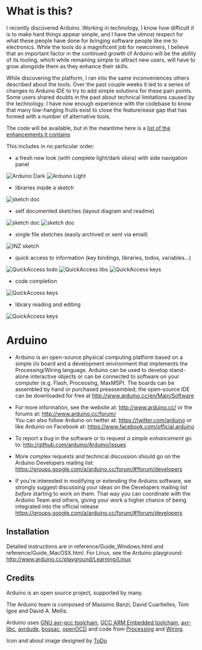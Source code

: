 What is this?
==============

I recently discovered Arduino. Working in technology, I know how difficult it is to make hard things appear simple, and I have the utmost respect for what these people have done for bringing software people like me to electronics. While the tools do a magnificent job for newcomers, I believe that an important factor in the continued growth of Arduino will be the ability of its tooling, which while remaining simple to attract new users, will have to grow alongside them as they enhance their skills.

While discovering the platform, I ran into the same inconveniences others described about the tools. Over the past couple weeks it led to a series of changes to Arduino IDE to try to add simple solutions for these pain points. Some users shared doubts in the past about technical limitations caused by the technology. I have now enough experience with the codebase to know that many low-hanging fruits exist to close the feature/ease gap that has formed with a number of alternative tools.

The code will be available, but in the meantime here is a [list of the enhancements it contains](https://github.com/lmihalkovic/Arduino/issues/1)

This includes in no particular order:

* a fresh new look (with complete light/dark skins) with side navigation panel

![Arduino Dark](images/arduino-dark.png)
![Arduino Light](images/arduino-light.png)

* libraries inside a sketch 

![sketch doc](images/arduino-nav.png)

* self documented sketches (layout diagram and readme)

![sketch doc](images/arduino-doc1.png)
![sketch doc](images/arduino-doc2.png)

* single file sketches (easily archived or sent via email)

![INZ sketch](images/arduino-inz.png)

* quick access to information (key bindings, libraries, todos, variables...)

![QuickAccess todo](images/qa-todo.png)
![QuickAccess libs](images/qa-libs.png)
![QuickAccess keys](images/qa-keys.png)

* code completion

![QuickAccess keys](images/arduino-compl.png)

* library reading and editing

![QuickAccess keys](images/arduino-libs.png)



Arduino
========

* Arduino is an open-source physical computing platform based on a simple i/o
board and a development environment that implements the Processing/Wiring
language. Arduino can be used to develop stand-alone interactive objects or
can be connected to software on your computer (e.g. Flash, Processing, MaxMSP).
The boards can be assembled by hand or purchased preassembled; the open-source
IDE can be downloaded for free at http://www.arduino.cc/en/Main/Software

* For more information, see the website at: http://www.arduino.cc/
or the forums at: http://www.arduino.cc/forum/  
You can also follow Arduino on twitter at: https://twitter.com/arduino or
like Arduino on Facebook at: https://www.facebook.com/official.arduino

* To report a *bug* in the software or to request *a simple enhancement* go to:
http://github.com/arduino/Arduino/issues

* More complex requests and technical discussion should go on the Arduino Developers
mailing list:
https://groups.google.com/a/arduino.cc/forum/#!forum/developers

* If you're interested in modifying or extending the Arduino software, we strongly 
suggest discussing your ideas on the Developers mailing list *before* starting
to work on them. That way you can coordinate with the Arduino Team and others,
giving your work a higher chance of being integrated into the official release
https://groups.google.com/a/arduino.cc/forum/#!forum/developers

Installation
------------
Detailed instructions are in reference/Guide_Windows.html and
reference/Guide_MacOSX.html.  For Linux, see the Arduino playground:
http://www.arduino.cc/playground/Learning/Linux

Credits
--------
Arduino is an open source project, supported by many.

The Arduino team is composed of Massimo Banzi, David Cuartielles, Tom Igoe
and David A. Mellis.

Arduino uses
[GNU avr-gcc toolchain](http://gcc.gnu.org/wiki/avr-gcc),
[GCC ARM Embedded toolchain](https://launchpad.net/gcc-arm-embedded),
[avr-libc](http://www.nongnu.org/avr-libc/),
[avrdude](http://www.nongnu.org/avrdude/),
[bossac](http://www.shumatech.com/web/products/bossa),
[openOCD](http://openocd.org/)
and code from [Processing](http://www.processing.org)
and [Wiring](http://wiring.org.co).

Icon and about image designed by [ToDo](http://www.todo.to.it/)

